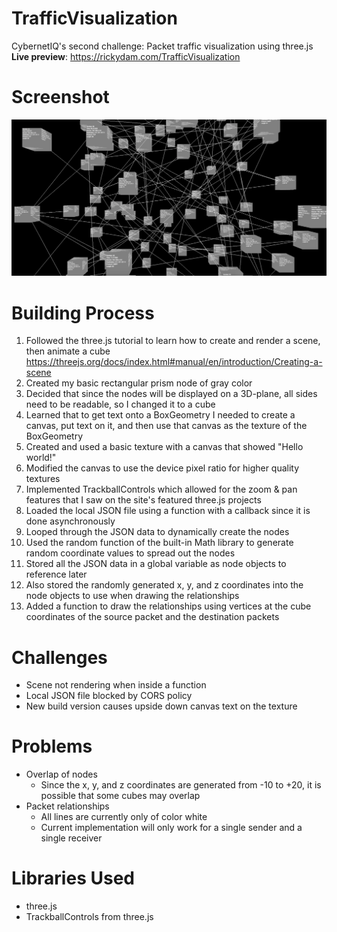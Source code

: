 # TrafficVisualization
CybernetIQ's second challenge: Packet traffic visualization using three.js <br>
**Live preview**: https://rickydam.com/TrafficVisualization

# Screenshot
![Screenshot](screenshot.png)

# Building Process
1. Followed the three.js tutorial to learn how to create and render a scene, then animate a cube https://threejs.org/docs/index.html#manual/en/introduction/Creating-a-scene
2. Created my basic rectangular prism node of gray color
3. Decided that since the nodes will be displayed on a 3D-plane, all sides need to be readable, so I changed it to a cube
4. Learned that to get text onto a BoxGeometry I needed to create a canvas, put text on it, and then use that canvas as the texture of the BoxGeometry
5. Created and used a basic texture with a canvas that showed "Hello world!"
6. Modified the canvas to use the device pixel ratio for higher quality textures
7. Implemented TrackballControls which allowed for the zoom & pan features that I saw on the site's featured three.js projects
8. Loaded the local JSON file using a function with a callback since it is done asynchronously
9. Looped through the JSON data to dynamically create the nodes
10. Used the random function of the built-in Math library to generate random coordinate values to spread out the nodes
11. Stored all the JSON data in a global variable as node objects to reference later
12. Also stored the randomly generated x, y, and z coordinates into the node objects to use when drawing the relationships
13. Added a function to draw the relationships using vertices at the cube coordinates of the source packet and the destination packets

# Challenges
* Scene not rendering when inside a function
* Local JSON file blocked by CORS policy
* New build version causes upside down canvas text on the texture

# Problems
* Overlap of nodes
  * Since the x, y, and z coordinates are generated from -10 to +20, it is possible that some cubes may overlap
* Packet relationships
  * All lines are currently only of color white
  * Current implementation will only work for a single sender and a single receiver

# Libraries Used
* three.js
* TrackballControls from three.js
